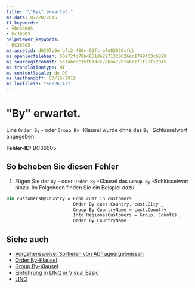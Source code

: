 ```yaml
---
title: "\"By\" erwartet."
ms.date: 07/20/2015
f1_keywords:
- vbc36605
- bc36605
helpviewer_keywords:
- BC36605
ms.assetid: d0397b6e-bfc2-400c-92fc-efe82036cfdb
ms.openlocfilehash: 50e72fc70b4851de2971320626ac1749f63cb829
ms.sourcegitcommit: 5c1abeec15fbddcc7dbaa729fabc1f1f29f12045
ms.translationtype: MT
ms.contentlocale: de-DE
ms.lasthandoff: 03/15/2019
ms.locfileid: "58026147"
---
```

# <a name="by-expected"></a>"By" erwartet.
Eine `Order By` - oder `Group By` -Klausel wurde ohne das `By` -Schlüsselwort angegeben.  
  
 **Fehler-ID:** BC36605  
  
## <a name="to-correct-this-error"></a>So beheben Sie diesen Fehler  
  
1.  Fügen Sie der `By` - oder `Order By` -Klausel das `Group By` -Schlüsselwort hinzu. Im Folgenden finden Sie ein Beispiel dazu:  
  
```vb  
Dim customersByCountry = From cust In customers _  
                         Order By cust.Country, cust.City _  
                         Group By CountryName = cust.Country _  
                         Into RegionalCustomers = Group, Count() _  
                         Order By CountryName  
```  
  
## <a name="see-also"></a>Siehe auch

- [Vorgehensweise: Sortieren von Abfrageergebnissen](../../visual-basic/programming-guide/language-features/linq/how-to-sort-query-results-by-using-linq.md)
- [Order By-Klausel](../../visual-basic/language-reference/queries/order-by-clause.md)
- [Group By-Klausel](../../visual-basic/language-reference/queries/group-by-clause.md)
- [Einführung in LINQ in Visual Basic](../../visual-basic/programming-guide/language-features/linq/introduction-to-linq.md)
- [LINQ](../../visual-basic/programming-guide/language-features/linq/index.md)
